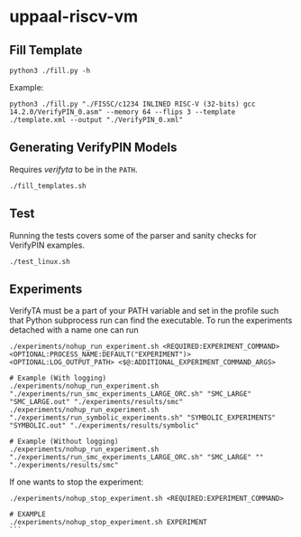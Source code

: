 # uppaal-riscv-vm

## Fill Template
```console
python3 ./fill.py -h
```

Example:
```console
python3 ./fill.py "./FISSC/c1234 INLINED RISC-V (32-bits) gcc 14.2.0/VerifyPIN_0.asm" --memory 64 --flips 3 --template ./template.xml --output "./VerifyPIN_0.xml"
```

## Generating VerifyPIN Models
Requires _verifyta_ to be in the ``PATH``.
```console
./fill_templates.sh
```

## Test
Running the tests covers some of the parser and sanity checks for VerifyPIN examples.
```console
./test_linux.sh
```

## Experiments
VerifyTA must be a part of your PATH variable and set in the profile such that Python subprocess run can find the executable.
To run the experiments detached with a name one can run
```console
./experiments/nohup_run_experiment.sh <REQUIRED:EXPERIMENT_COMMAND> <OPTIONAL:PROCESS_NAME:DEFAULT("EXPERIMENT")> <OPTIONAL:LOG_OUTPUT_PATH> <$@:ADDITIONAL_EXPERIMENT_COMMAND_ARGS>

# Example (With logging)
./experiments/nohup_run_experiment.sh "./experiments/run_smc_experiments_LARGE_ORC.sh" "SMC_LARGE" "SMC_LARGE.out" "./experiments/results/smc"
./experiments/nohup_run_experiment.sh "./experiments/run_symbolic_experiments.sh" "SYMBOLIC_EXPERIMENTS" "SYMBOLIC.out" "./experiments/results/symbolic"

# Example (Without logging)
./experiments/nohup_run_experiment.sh "./experiments/run_smc_experiments_LARGE_ORC.sh" "SMC_LARGE" "" "./experiments/results/smc"
```

If one wants to stop the experiment:
````console
./experiments/nohup_stop_experiment.sh <REQUIRED:EXPERIMENT_COMMAND>

# EXAMPLE
./experiments/nohup_stop_experiment.sh EXPERIMENT
```

